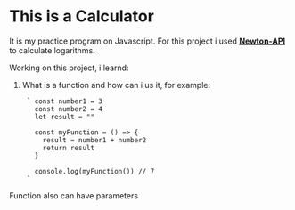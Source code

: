 # This is a Calculator
It is my practice program on Javascript.
For this project i used **[Newton-API](https://github.com/aunyks/newton-api)** to calculate logarithms.

Working on this project, i learnd:
1. What is a function and how can i us it, for example:
        
        ` const number1 = 3
          const number2 = 4
          let result = ""

          const myFunction = () => {
            result = number1 + number2
            return result
          }

          console.log(myFunction()) // 7
        `
Function also can have parameters 



